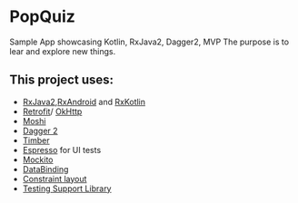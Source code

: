 
# PopQuiz

Sample App showcasing Kotlin, RxJava2, Dagger2, MVP
The purpose is to lear and explore new things.

## This project uses:
- [RxJava2](https://github.com/ReactiveX/RxJava),[RxAndroid](https://github.com/ReactiveX/RxAndroid) and [RxKotlin](https://github.com/ReactiveX/Rxkotlin)
- [Retrofit](https://github.com/square/retrofit)/ [OkHttp](https://github.com/square/okhttp)
- [Moshi](https://github.com/square/moshi)
- [Dagger 2](https://google.github.io/dagger/) 
- [Timber](https://github.com/JakeWharton/timber)
- [Espresso](https://google.github.io/android-testing-support-library/) for UI tests
- [Mockito](http://site.mockito.org/)
- [DataBinding](https://developer.android.com/topic/libraries/data-binding/index.html)
- [Constraint layout](https://developer.android.com/training/constraint-layout/index.html)
- [Testing Support Library](https://developer.android.com/topic/libraries/testing-support-library/index.html)
